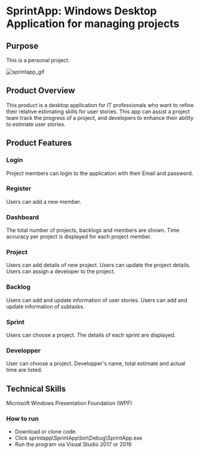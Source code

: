 # SprintApp: Windows Desktop Application for managing projects

## Purpose

This is a personal project.

![sprintapp_gif](sprintapp-video.gif)

## Product Overview

This product is a desktop application for IT professionals who want to refine their relative estimating skills for user stories. This app can assist a project team track the progress of a project, and developers to enhance their ability to estimate user stories.

## Product Features

### Login

Project members can login to the application with their Email and password.

### Register

Users can add a new member.

### Dashboard

The total number of projects, backlogs and members are shown.
Time accuracy per project is displayed for each project member.

### Project

Users can add details of new project.
Users can update the project details.
Users can assign a developer to the project.

### Backlog

Users can add and update information of user stories.
Users can add and update information of subtasks.

### Sprint

Users can choose a project.
The details of each sprint are displayed.

### Developper

User can choose a project.
Developper's name, total estimate and actual time are listed.

## Technical Skills

Microsoft Windows Presentation Foundation (WPF)

### How to run

- Download or clone code.
- Click sprintapp\SprintApp\bin\Debug\SprintApp.exe
- Run the program via Visual Studio 2017 or 2019
